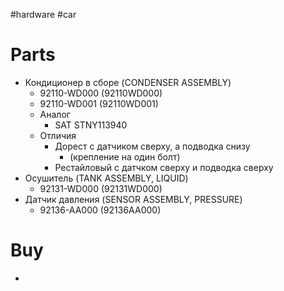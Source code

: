 #hardware #car 

# Parts
- Кондиционер в сборе (CONDENSER ASSEMBLY)
	- 92110-WD000 (92110WD000)
	- 92110-WD001 (92110WD001)
	- Аналог
		- SAT STNY113940
	- Отличия
		- Дорест с датчиком сверху, а подводка снизу
			- (крепление на один болт)
		- Рестайловый с датчком сверху и подводка сверху
- Осушитель (TANK ASSEMBLY, LIQUID)
	- 92131-WD000 (92131WD000) 
- Датчик давления (SENSOR ASSEMBLY, PRESSURE)
	- 92136-AA000 (92136AA000)

# Buy
- 